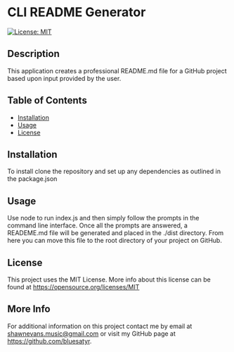 # CLI README Generator

[![License: MIT](https://img.shields.io/badge/License-MIT-yellow.svg)](https://opensource.org/licenses/MIT)

## Description

This application creates a professional README.md file for a GitHub project based upon input provided by the user.

## Table of Contents 

* [Installation](#installation)
* [Usage](#usage)
* [License](#license)


## Installation

To install clone the repository and set up any dependencies as outlined in the package.json

## Usage

Use node to run index.js and then simply follow the prompts in the command line interface. Once all the prompts are answered, a READEME.md file will be generated and placed in the ./dist directory. From here you can move this file to the root directory of your project on GitHub.


## License

This project uses the MIT License. More info about this license can be found at https://opensource.org/licenses/MIT
    
## More Info

For additional information on this project contact me by email at shawnevans.music@gmail.com or visit my GitHub page at https://github.com/bluesatyr.